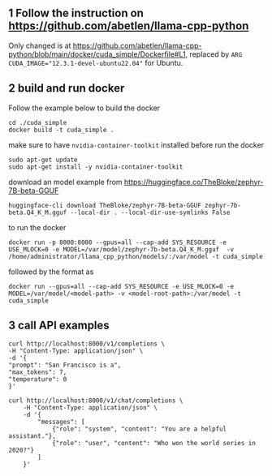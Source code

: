 ## 1 Follow the instruction on https://github.com/abetlen/llama-cpp-python 
Only changed is at https://github.com/abetlen/llama-cpp-python/blob/main/docker/cuda_simple/Dockerfile#L1, replaced by `ARG CUDA_IMAGE="12.3.1-devel-ubuntu22.04"` for Ubuntu.
## 2 build and run docker
Follow the example below to build the docker
```
cd ./cuda_simple
docker build -t cuda_simple .
```

make sure to have `nvidia-container-toolkit` installed before run the docker
```
sudo apt-get update
sudo apt-get install -y nvidia-container-toolkit
```

download an model example from https://huggingface.co/TheBloke/zephyr-7B-beta-GGUF 
```
huggingface-cli download TheBloke/zephyr-7B-beta-GGUF zephyr-7b-beta.Q4_K_M.gguf --local-dir . --local-dir-use-symlinks False
```
to run the docker
```
docker run -p 8000:8000 --gpus=all --cap-add SYS_RESOURCE -e USE_MLOCK=0 -e MODEL=/var/model/zephyr-7b-beta.Q4_K_M.gguf  -v /home/administrator/llama_cpp_python/models/:/var/model -t cuda_simple
```
followed by the format as 
```
docker run --gpus=all --cap-add SYS_RESOURCE -e USE_MLOCK=0 -e MODEL=/var/model/<model-path> -v <model-root-path>:/var/model -t cuda_simple
```

## 3 call API examples

```
curl http://localhost:8000/v1/completions \
-H "Content-Type: application/json" \
-d '{
"prompt": "San Francisco is a",
"max_tokens": 7,
"temperature": 0
}'
```

```
curl http://localhost:8000/v1/chat/completions \
    -H "Content-Type: application/json" \
    -d '{
        "messages": [
            {"role": "system", "content": "You are a helpful assistant."},
            {"role": "user", "content": "Who won the world series in 2020?"}
        ]
    }'
```






